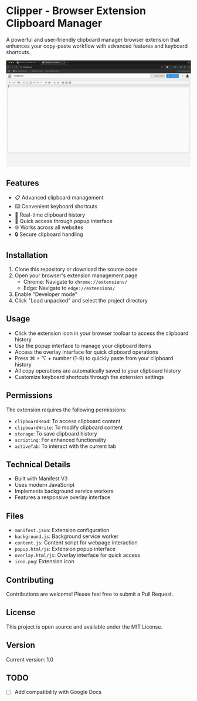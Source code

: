 # Clipper - Browser Extension Clipboard Manager

A powerful and user-friendly clipboard manager browser extension that enhances your copy-paste workflow with advanced features and keyboard shortcuts.

![Clipper UI Example](test.gif)

## Features

- 📋 Advanced clipboard management
- ⌨️ Convenient keyboard shortcuts
- 🔄 Real-time clipboard history
- 🎯 Quick access through popup interface
- 🌐 Works across all websites
- 🔒 Secure clipboard handling

## Installation

1. Clone this repository or download the source code
2. Open your browser's extension management page
   - Chrome: Navigate to `chrome://extensions/`
   - Edge: Navigate to `edge://extensions/`
3. Enable "Developer mode"
4. Click "Load unpacked" and select the project directory

## Usage

- Click the extension icon in your browser toolbar to access the clipboard history
- Use the popup interface to manage your clipboard items
- Access the overlay interface for quick clipboard operations
- Press ⌘ + ⌥ + number (1-9) to quickly paste from your clipboard history
- All copy operations are automatically saved to your clipboard history
- Customize keyboard shortcuts through the extension settings

## Permissions

The extension requires the following permissions:
- `clipboardRead`: To access clipboard content
- `clipboardWrite`: To modify clipboard content
- `storage`: To save clipboard history
- `scripting`: For enhanced functionality
- `activeTab`: To interact with the current tab

## Technical Details

- Built with Manifest V3
- Uses modern JavaScript
- Implements background service workers
- Features a responsive overlay interface

## Files

- `manifest.json`: Extension configuration
- `background.js`: Background service worker
- `content.js`: Content script for webpage interaction
- `popup.html/js`: Extension popup interface
- `overlay.html/js`: Overlay interface for quick access
- `icon.png`: Extension icon

## Contributing

Contributions are welcome! Please feel free to submit a Pull Request.

## License

This project is open source and available under the MIT License.

## Version

Current version: 1.0

## TODO

- [ ] Add compatibility with Google Docs
